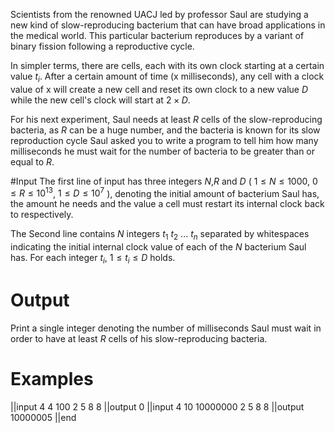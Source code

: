 Scientists from the renowned UACJ led by professor Saul are studying a new kind of slow-reproducing bacterium that can have broad applications in the medical world. This particular bacterium reproduces by a variant of binary fission following a reproductive cycle.

In simpler terms, there are cells, each with its own clock starting at a certain value $t_{i}$. After a certain amount of time (x milliseconds), any cell with a clock value of x will create a new cell and reset its own clock to a new value $D$ while the new cell's clock will start at $2 \times D$.

For his next experiment, Saul needs at least $R$ cells of the slow-reproducing bacteria, as $R$ can be a huge number, and the bacteria is known for its slow reproduction cycle Saul asked you to write a program to tell him how many milliseconds he must wait for the number of bacteria to be greater than or equal to $R$.

 
#Input
The first line of input has three integers $N$,$R$ and $D$ ( $1 \le N \le 1000$, $0 \le R \le 10^{13}$, $1 \le D \le 10^{7}$ ), denoting the initial amount of bacterium Saul has, the amount he needs and the value a cell must restart its internal clock back to respectively.

The Second line contains $N$ integers $t_{1}$ $t_{2}$ $...$ $t_{n}$ separated by whitespaces indicating the initial internal clock value of each of the $N$ bacterium Saul has. For each integer $t_{i}$, $1 \le t_{i}\le D$ holds.

# Output
Print a single integer denoting the number of milliseconds Saul must wait in order to have at least $R$ cells of his slow-reproducing bacteria.

# Examples

||input
4 4 100
2 5 8 8
||output
0
||input
4 10 10000000
2 5 8 8
||output
10000005
||end